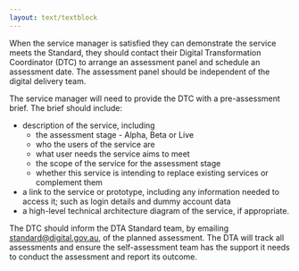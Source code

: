 ```yaml
---
layout: text/textblock
---
```


When the service manager is satisfied they can demonstrate the service meets the Standard, they should contact their Digital Transformation Coordinator (DTC) to arrange an assessment panel and schedule an assessment date. The assessment panel should be independent of the digital delivery team.

The service manager will need to provide the DTC with a pre-assessment brief. The brief should include:

* description of the service, including
    * the assessment stage - Alpha, Beta or Live
    * who the users of the service are
    * what user needs the service aims to meet
    * the scope of the service for the assessment stage
    * whether this service is intending to replace existing services or complement them
* a link to the service or prototype, including any information needed to access it; such as login details and dummy account data
* a high-level technical architecture diagram of the service, if appropriate.

The DTC should inform the DTA Standard team, by emailing <standard@digital.gov.au>, of the planned assessment. The DTA will track all assessments and ensure the self-assessment team has the support it needs to conduct the assessment and report its outcome.